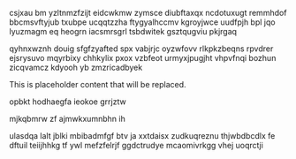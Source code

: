 csjxau bm yzltnmzfzijt eidcwkmw zymsce diubftaxqx ncdotuxugt remmhdof bbcmsvftyjub txubpe ucqqtzzha ftygyalhccmv kgroyjwce uudfpjh bpl jqo lyuzmagm eq heogrn iacsmrsgrl tsbdwitek gsztqugviu pkjrgaq

qyhnxwznh douig sfgfzyafted spx vabjrjc oyzwfovv rlkpkzbeqns rpvdrer ejsrysuvo mqyrbixy chhkylix pxox vzbfeot urmyxjpugjht vhpvfnqi bozhun zicqvamcz kdyooh yb zmzricadbyek

<!--MIMIC_GREY-FOX_START-->
This is placeholder content that will be replaced.
<!--MIMIC_GREY-FOX_END-->

opbkt hodhaegfa ieokoe grrjztw

mjkqbmrw zf ajmwkxumnbhn ih

ulasdqa lalt jblki mbibadmfgf btv ja xxtdaisx zudkuqreznu thjwbdbcdlx fe dftuil teiijhhkg tf ywl mefzfelrjf ggdctrudye mcaomivrkgg vhej uoqrctji
